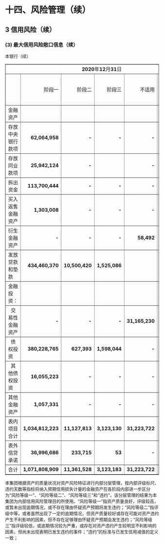 # 十四、风险管理（续）

## 3    信用风险（续）

### (3)    最大信用风险敞口信息（续）

本银行（续）

<table border="1" cellspacing="0" cellpadding="6" align="center">
<tbody>
<tr>
<td style="text-align: center;" colspan="6"><span style="font-weight: bold;">2020</span>年<span style="font-weight: bold;">12</span>月<span style="font-weight: bold;">31</span>日</td>
</tr>
<tr>
<td>&nbsp;</td>
<td style="text-align: right;">阶段一</td>
<td style="text-align: right;">阶段二</td>
<td style="text-align: right;">阶段三</td>
<td style="text-align: right;">不适用</td>
<td style="text-align: right;">不考虑任何抵押和其他信用增级措施的最大信用风险敞口</td>
</tr>
<tr>
<td>金融资产</td>
<td>&nbsp;</td>
<td>&nbsp;</td>
<td>&nbsp;</td>
<td>&nbsp;</td>
<td>&nbsp;</td>
</tr>
<tr>
<td>存放中央银行款项</td>
<td style="text-align: right;"><span style="font-weight: bold;">62,064,958</span></td>
<td style="text-align: right;"><span style="font-weight: bold;">-</span></td>
<td style="text-align: right;"><span style="font-weight: bold;">-</span></td>
<td style="text-align: right;"><span style="font-weight: bold;">-</span></td>
<td style="text-align: right;"><span style="font-weight: bold;">62,064,58</span></td>
</tr>
<tr>
<td>存放同业款项</td>
<td style="text-align: right;"><span style="font-weight: bold;">25,942,124</span></td>
<td style="text-align: right;"><span style="font-weight: bold;">-</span></td>
<td style="text-align: right;">&nbsp;</td>
<td style="text-align: right;"><span style="font-weight: bold;">-</span></td>
<td style="text-align: right;"><span style="font-weight: bold;">25,942,124</span></td>
</tr>
<tr>
<td>拆出资金</td>
<td style="text-align: right;"><span style="font-weight: bold;">113,700,444</span></td>
<td style="text-align: right;"><span style="font-weight: bold;">-</span></td>
<td style="text-align: right;"><span style="font-weight: bold;">-</span></td>
<td style="text-align: right;"><span style="font-weight: bold;">-</span></td>
<td style="text-align: right;"><span style="font-weight: bold;">113,700,444</span></td>
</tr>
<tr>
<td>买入返售金融资产</td>
<td style="text-align: right;"><span style="font-weight: bold;">1,303,008</span></td>
<td style="text-align: right;"><span style="font-weight: bold;">-</span></td>
<td style="text-align: right;"><span style="font-weight: bold;">-</span></td>
<td style="text-align: right;"><span style="font-weight: bold;">-</span></td>
<td style="text-align: right;"><span style="font-weight: bold;">1,303,008</span></td>
</tr>
<tr>
<td>衍生金融资产</td>
<td style="text-align: right;"><span style="font-weight: bold;">-</span></td>
<td style="text-align: right;"><span style="font-weight: bold;">-</span></td>
<td style="text-align: right;"><span style="font-weight: bold;">-</span></td>
<td style="text-align: right;"><span style="font-weight: bold;">58,492</span></td>
<td style="text-align: right;"><span style="font-weight: bold;">58,492</span></td>
</tr>
<tr>
<td>发放贷款和垫款</td>
<td style="text-align: right;"><span style="font-weight: bold;">434,460,370</span></td>
<td style="text-align: right;"><span style="font-weight: bold;">10,500,420</span></td>
<td style="text-align: right;"><span style="font-weight: bold;">1,525,086</span></td>
<td style="text-align: right;">&nbsp;</td>
<td style="text-align: right;"><span style="font-weight: bold;">446,485,876</span></td>
</tr>
<tr>
<td>金融投资：</td>
<td style="text-align: right;">&nbsp;</td>
<td style="text-align: right;">&nbsp;</td>
<td style="text-align: right;">&nbsp;</td>
<td style="text-align: right;">&nbsp;</td>
<td style="text-align: right;">&nbsp;</td>
</tr>
<tr>
<td>&nbsp; 交易性金融资产</td>
<td style="text-align: right;"><span style="font-weight: bold;">-</span></td>
<td style="text-align: right;"><span style="font-weight: bold;">-</span></td>
<td style="text-align: right;"><span style="font-weight: bold;">-</span></td>
<td style="text-align: right;"><span style="font-weight: bold;">31,165,230</span></td>
<td style="text-align: right;"><span style="font-weight: bold;">31,165,230</span></td>
</tr>
<tr>
<td>&nbsp; 债权投资</td>
<td style="text-align: right;"><span style="font-weight: bold;">380,228,765</span></td>
<td style="text-align: right;"><span style="font-weight: bold;">627,393</span></td>
<td style="text-align: right;"><span style="font-weight: bold;">1,598,044</span></td>
<td style="text-align: right;"><span style="font-weight: bold;">-</span></td>
<td style="text-align: right;"><span style="font-weight: bold;">382,454,202</span></td>
</tr>
<tr>
<td>&nbsp; 其他债权投资</td>
<td style="text-align: right;"><span style="font-weight: bold;">16,055,223</span></td>
<td style="text-align: right;"><span style="font-weight: bold;">-</span></td>
<td style="text-align: right;"><span style="font-weight: bold;">-</span></td>
<td style="text-align: right;"><span style="font-weight: bold;">-</span></td>
<td style="text-align: right;"><span style="font-weight: bold;">16,055,223</span></td>
</tr>
<tr>
<td>其他金融资产</td>
<td style="text-align: right;"><span style="font-weight: bold;">1,057,331</span></td>
<td style="text-align: right;"><span style="font-weight: bold;">-</span></td>
<td style="text-align: right;"><span style="font-weight: bold;">-</span></td>
<td style="text-align: right;"><span style="font-weight: bold;">-</span></td>
<td style="text-align: right;"><span style="font-weight: bold;">1,057,331</span></td>
</tr>
<tr>
<td>表内项目合计</td>
<td style="text-align: right;"><span style="font-weight: bold;">1,034,812,223</span></td>
<td style="text-align: right;"><span style="font-weight: bold;">11,127,813</span></td>
<td style="text-align: right;"><span style="font-weight: bold;">3,123,130</span></td>
<td style="text-align: right;"><span style="font-weight: bold;">31,223,722</span></td>
<td style="text-align: right;"><span style="font-weight: bold;">1,080,286,888</span></td>
</tr>
<tr>
<td>表外信贷承诺</td>
<td style="text-align: right;"><span style="font-weight: bold;">36,996,686</span></td>
<td style="text-align: right;"><span style="font-weight: bold;">233,715</span></td>
<td style="text-align: right;"><span style="font-weight: bold;">53</span></td>
<td style="text-align: right;"><span style="font-weight: bold;">-</span></td>
<td style="text-align: right;"><span style="font-weight: bold;">37,230,454</span></td>
</tr>
<tr>
<td>合计</td>
<td style="text-align: right;"><span style="font-weight: bold;">1,071,808,909</span></td>
<td style="text-align: right;"><span style="font-weight: bold;">11,361,528</span></td>
<td style="text-align: right;"><span style="font-weight: bold;">3,123,183</span></td>
<td style="text-align: right;"><span style="font-weight: bold;">31,223,722</span></td>
<td style="text-align: right;"><span style="font-weight: bold;">1,117,517,342</span></td>
</tr>
</tbody>
</table>

本集团根据资产的质量状况对资产风险特征进行内部分层管理，按内部评级标尺、违约天数等指标将纳入预期信用损失计量的金融资产在各阶段内部进一步区分为“风险等级一”、“风险等级二”、“风险等级三”和“违约”，该分层管理的结果为本集团为内部信用风险管理目的所使用。“风险等级一”指资产质量良好，评级较高，或暂未出现逾期情况，或不存在理由怀疑资产预期将发生违约；“风险等级二”指评级中等，或者虽然出现了一定的逾期情况，但资产质量较好或存在可能对资产违约产生不利影响的因素，但不存在足够理由怀疑资产预期会发生违约；“风险等级三”指评级较低，或逾期情况较为严重，或存在对资产违约产生较明显不利影响的因素，但尚未出现表明已发生违约的事件；“违约”的标准与已发生信用减值的定义一致；

